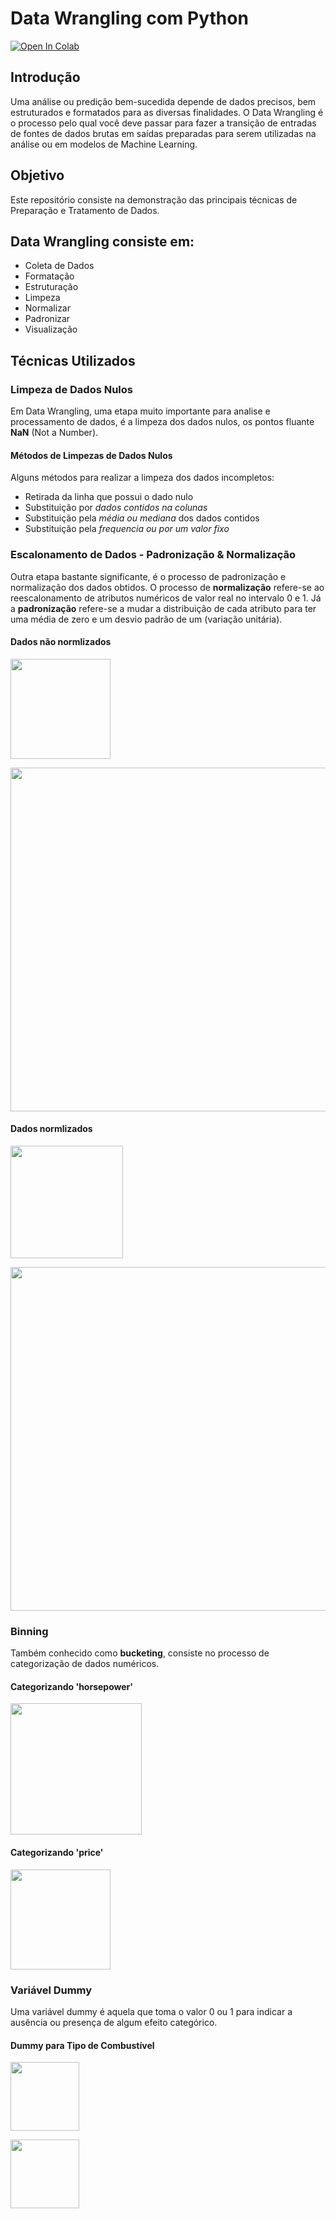 # Data Wrangling com Python
[![Open In Colab](https://colab.research.google.com/assets/colab-badge.svg)](https://colab.research.google.com/github/sidney-neto/data-wrangling/blob/master/data-wrangling.ipynb)

## Introdução
Uma análise ou predição bem-sucedida depende de dados precisos, bem estruturados e formatados para as diversas finalidades. O Data Wrangling é o processo pelo qual você deve passar para fazer a transição de entradas de fontes de dados brutas em saídas preparadas para serem utilizadas na análise ou em modelos de Machine Learning.

## Objetivo
Este repositório consiste na demonstração das principais técnicas de Preparação e Tratamento de Dados.

## Data Wrangling consiste em:
- Coleta de Dados
- Formatação
- Estruturação
- Limpeza
- Normalizar
- Padronizar
- Visualização

## Técnicas Utilizados
### Limpeza de Dados Nulos
Em Data Wrangling, uma etapa muito importante para analise e processamento de dados, é a limpeza dos dados nulos, os pontos fluante **NaN** (Not a Number).

#### Métodos de Limpezas de Dados Nulos
Alguns métodos para realizar a limpeza dos dados incompletos:
- Retirada da linha que possui o dado nulo
- Substituição por *dados contidos na colunas*
- Substituição pela *média ou mediana* dos dados contidos
- Substituição pela *frequencia ou por um valor fixo*

### Escalonamento de Dados - Padronização & Normalização
Outra etapa bastante significante, é o processo de padronização e normalização dos dados obtidos. O processo de **normalização** refere-se ao reescalonamento de atributos numéricos de valor real no intervalo 0 e 1. Já a **padronização** refere-se a mudar a distribuição de cada atributo para ter uma média de zero e um desvio padrão de um (variação unitária).

#### Dados não normlizados

<p>
  <img src="https://i.ibb.co/pvC20HK/data.png" width="160">
</p>

<p>
  <img src="https://i.ibb.co/6PV4Twb/plot-data.png" width="550">
</p>

#### Dados normlizados

<p>
  <img src="https://i.ibb.co/23QBDGF/normalizer-data.png" width="180">
</p>

<p>
  <img src="https://i.ibb.co/YQFrdJ0/plot-normalizer.png" width="550">
</p>

### Binning
Também conhecido como **bucketing**, consiste no processo de categorização de dados numéricos.

#### Categorizando 'horsepower'

<p>
  <img src="https://i.ibb.co/y6MNTny/binned1.png" width="210">
</p>

#### Categorizando 'price'

<p>
  <img src="https://i.ibb.co/HtByhXJ/binned2.png" width="160">
</p>

### Variável Dummy
Uma variável dummy é aquela que toma o valor 0 ou 1 para indicar a ausência ou presença de algum efeito categórico.

#### Dummy para Tipo de Combustível
<p>
  <img src="https://i.ibb.co/jLMwD2H/dummy.png" width="110">
</p>

<p>
  <img src="https://i.ibb.co/7V5wQGM/dummy2.png" width="110">
</p>

